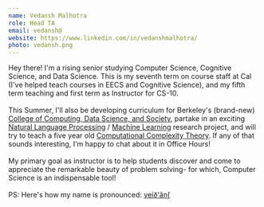 ```yaml
---
name: Vedansh Malhotra
role: Head TA
email: vedansh@
website: https://www.linkedin.com/in/vedanshmalhotra/
photo: vedansh.png
---
```

Hey there! I'm a rising senior studying Computer Science, Cognitive Science, and Data Science. This is my seventh term on course staff at Cal (I've helped teach courses in EECS and Cognitive Science), and my fifth term teaching and first term as Instructor for CS-10.\
\
This Summer, I'll also be developing curriculum for Berkeley's (brand-new) [College of Computing, Data Science, and Society](https://data.berkeley.edu/), partake in an exciting [Natural Language Processing](https://www.ibm.com/topics/natural-language-processing) / [Machine Learning](https://www.ibm.com/topics/machine-learning) research project, and will try to teach a five year old [Computational Complexity Theory](https://www.seh.ox.ac.uk/blog/an-introduction-to-research-in-computational-complexity-theory). If any of that sounds interesting, I'm happy to chat about it in Office Hours!\
\
My primary goal as instructor is to help students discover and come to appreciate the remarkable beauty of problem solving- for which, Computer Science is an indispensable tool!\
\
PS: Here's how my name is pronounced: [veið'ãnʃ](http://ipa-reader.xyz/?text=ve%C9%AA%C3%B0a%CC%83n%CA%83&voice=Joey)
